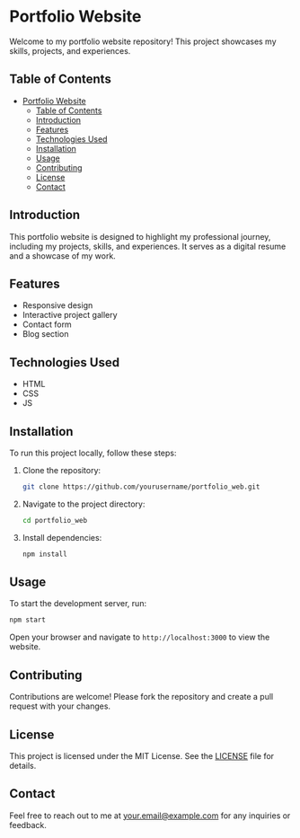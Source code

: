 # Portfolio Website

Welcome to my portfolio website repository! This project showcases my skills, projects, and experiences.

## Table of Contents

- [Portfolio Website](#portfolio-website)
  - [Table of Contents](#table-of-contents)
  - [Introduction](#introduction)
  - [Features](#features)
  - [Technologies Used](#technologies-used)
  - [Installation](#installation)
  - [Usage](#usage)
  - [Contributing](#contributing)
  - [License](#license)
  - [Contact](#contact)

## Introduction

This portfolio website is designed to highlight my professional journey, including my projects, skills, and experiences. It serves as a digital resume and a showcase of my work.

## Features

- Responsive design
- Interactive project gallery
- Contact form
- Blog section

## Technologies Used

- HTML
- CSS
- JS

## Installation

To run this project locally, follow these steps:

1. Clone the repository:
    ```bash
    git clone https://github.com/yourusername/portfolio_web.git
    ```
2. Navigate to the project directory:
    ```bash
    cd portfolio_web
    ```
3. Install dependencies:
    ```bash
    npm install
    ```

## Usage

To start the development server, run:
```bash
npm start
```
Open your browser and navigate to `http://localhost:3000` to view the website.

## Contributing

Contributions are welcome! Please fork the repository and create a pull request with your changes.

## License

This project is licensed under the MIT License. See the [LICENSE](LICENSE) file for details.

## Contact

Feel free to reach out to me at [your.email@example.com](mailto:your.email@example.com) for any inquiries or feedback.
